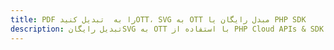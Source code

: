 ---title: PDF را به  تبدیل کنیدOTT، SVG به OTT مبدل رایگان یا PHP SDKdescription: تبدیل رایگانSVG به OTT با استفاده از PHP Cloud APIs & SDK همچنین اسناد PDF را در Cloud ایجاد، ویرایش و رندر کنید.---